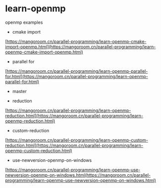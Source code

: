 # learn-openmp
openmp examples

- cmake import

[https://mangoroom.cn/parallel-programming/learn-openmp-cmake-import-openmp.html](https://mangoroom.cn/parallel-programming/learn-openmp-cmake-import-openmp.html)

- parallel for

[https://mangoroom.cn/parallel-programming/learn-openmp-parallel-for.html](https://mangoroom.cn/parallel-programming/learn-openmp-parallel-for.html)

- master

- reduction

[https://mangoroom.cn/parallel-programming/learn-openmp-reduction.html](https://mangoroom.cn/parallel-programming/learn-openmp-reduction.html)

- custom-reduction

[https://mangoroom.cn/parallel-programming/learn-openmp-custom-reduction.html](https://mangoroom.cn/parallel-programming/learn-openmp-custom-reduction.html)

- use-newversion-openmp-on-windows

[https://mangoroom.cn/parallel-programming/learn-openmp-use-newversion-openmp-on-windows.html(https://mangoroom.cn/parallel-programming/learn-openmp-use-newversion-openmp-on-windows.html)